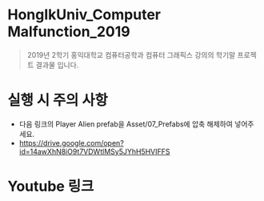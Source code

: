 # HongIkUniv_Computer Malfunction_2019

> 2019년 2학기 홍익대학교 컴퓨터공학과 컴퓨터 그래픽스 강의의 학기말 프로젝트 결과물 입니다.

# 실행 시 주의 사항

- 다음 링크의 Player Alien prefab을 Asset/07_Prefabs에 압축 해제하여 넣어주세요.
- https://drive.google.com/open?id=14awXhN8iO9t7VDWtlMSy5JYhH5HVIFFS

# Youtube 링크
